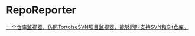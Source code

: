 # RepoReporter

[一个仓库监视器，仿照TortoiseSVN项目监视器，能够同时支持SVN和Git仓库。](https://blog.beyondxin.top/%E5%BC%80%E6%BA%90%E9%A1%B9%E7%9B%AE/RepoReporter.html)



